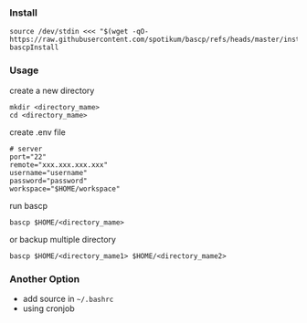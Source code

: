 

### Install
```shell
source /dev/stdin <<< "$(wget -qO- https://raw.githubusercontent.com/spotikum/bascp/refs/heads/master/install.sh)"; bascpInstall
```

### Usage
create a new directory

```shell
mkdir <directory_mame>
cd <directory_mame>
```
create .env file
```shell
# server
port="22"
remote="xxx.xxx.xxx.xxx"
username="username"
password="password"
workspace="$HOME/workspace"
```

run bascp
```shell
bascp $HOME/<directory_mame>
```

or backup multiple directory
```shell
bascp $HOME/<directory_mame1> $HOME/<directory_mame2>
```

### Another Option
- add source in `~/.bashrc`
- using cronjob